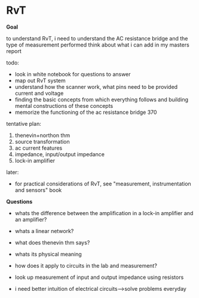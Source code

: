 # RvT

**Goal**

to understand RvT, i need to understand the AC resistance bridge and the type of measurement performed
think about what i can add in my masters report

todo:
- look in white notebook for questions to answer
- map out RvT system
- understand how the scanner work, what pins need to be provided current and voltage
- finding the basic concepts from which everything follows and building mental constructions of these concepts
- memorize the functioning of the ac resistance bridge 370

tentative plan:
1. thenevin+northon thm
2. source transformation
3. ac current features
4. impedance, input/output impedance
5. lock-in amplifier

later:
- for practical considerations of RvT, see "measurement, instrumentation and sensors" book

**Questions**
- whats the difference between the amplification in a lock-in amplifier and an amplifier?
- whats a linear network?

- what does thenevin thm says?
- whats its physical meaning 
- how does it apply to circuits in the lab and measurement?
- look up measurement of input and output impedance using resistors
- i need better intuition of electrical circuits-->solve problems everyday
